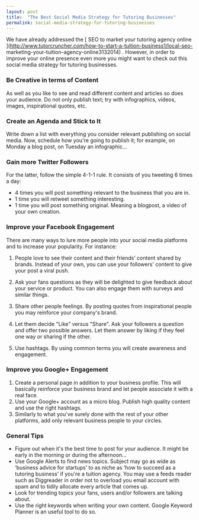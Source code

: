 ```yaml
---
layout: post
title:  "The Best Social Media Strategy for Tutoring Businesses"
permalink: social-media-strategy-for-tutoring-businesses
---
```

We have already addressed the [ SEO to market your tutoring agency online
](http://www.tutorcruncher.com/how-to-start-a-tuition-business1/local-seo-
marketing-your-tuition-agency-online3132014) . However, in order to improve
your online presence even more you might want to check out this social media
strategy for tutoring businesses. 

### Be Creative in terms of Content

As
well as you like to see and read different content and articles so does your
audience. Do not only publish text; try with infographics, videos, images,
inspirational quotes, etc. 

### Create an Agenda and Stick to It

Write down a
list with everything you consider relevant publishing on social media. Now,
schedule how you're going to publish it; for example, on Monday a blog post,
on Tuesday an infographic... 

### Gain more Twitter Followers

For the latter,
follow the simple 4-1-1 rule. It consists of you tweeting 6 times a day:

* 4 times you will post something relevant to the business that you are in. 
* 1 time you will retweet something interesting. 
* 1 time you will post something original. Meaning a blogpost, a video of your own creation. 

### Improve your Facebook Engagement

There are many ways to lure more people into your social media platforms and to increase your popularity. For instance: 

1. People love to see their content and their friends’ content shared by brands. Instead of your own, you can use your followers' content to give your post a viral push. 

2. Ask your fans questions as they will be delighted to give feedback about your service or product. You can also engage them with surveys and similar things. 

3. Share other people feelings. By posting quotes from inspirational people you may reinforce your company's brand. 

4. Let them decide "Like" versus "Share". Ask your followers a question and offer two possible answers. Let them answer by liking if they feel one way or sharing if the other. 

5. Use hashtags. By using common terms you will create awareness and engagement. 

### Improve you Google+ Engagement

1. Create a personal page in addition to your business profile. This will basically reinforce your business brand and let people associate it with a real face. 
2. Use your Google+ account as a micro blog. Publish high quality content and use the right hashtags. 
3. Similarly to what you've surely done with the rest of your other platforms, add only relevant business people to your circles. 

### General Tips

* Figure out when it's the best time to post for your audience. It might be early in the morning or during the afternoon... 
* Use Google Alerts to find news topics. Subject may go as wide as ‘business advice for startups’ to as niche as ‘how to succeed as a tutoring business’ if you're a tuition agency. You may use a feeds reader such as Diggreader in order not to overload you email account with spam and to tidily allocate every article that comes up. 
* Look for trending topics your fans, users and/or followers are talking about. 
* Use the right keywords when writing your own content. Google Keyword Planner is an useful tool to do so.
